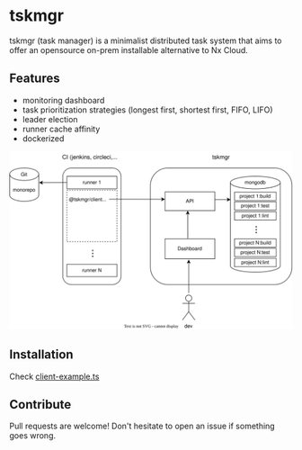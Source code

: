 # tskmgr

tskmgr (task manager) is a minimalist distributed task system that aims to offer an opensource on-prem installable alternative to Nx Cloud.

## Features

- monitoring dashboard
- task prioritization strategies (longest first, shortest first, FIFO, LIFO)
- leader election
- runner cache affinity
- dockerized

![tskmgr architecture](./docs/assets/tskmgr.drawio.svg)

## Installation

Check [client-example.ts](./libs/client/src/lib/client-example.ts)

## Contribute

Pull requests are welcome! Don't hesitate to open an issue if something goes wrong.
